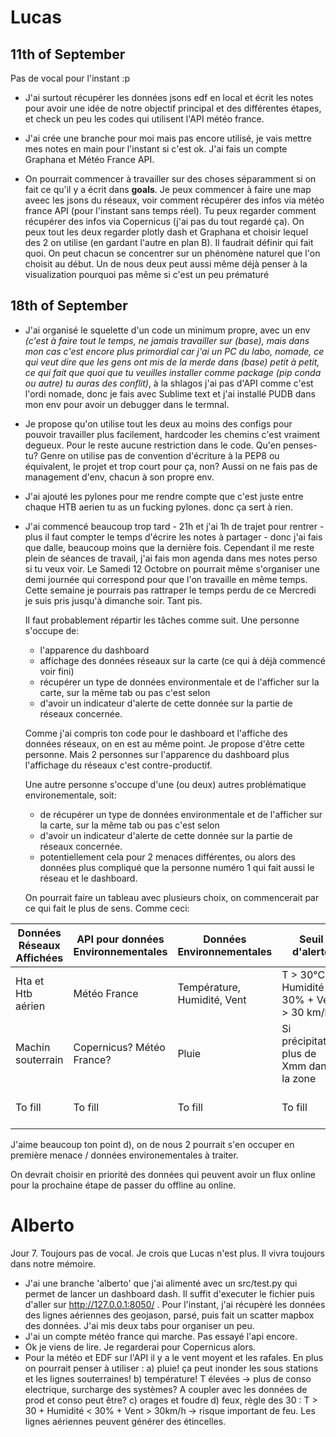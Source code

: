 # Lucas

## 11th of September

Pas de vocal pour l'instant :p

- J'ai surtout récupérer les données jsons edf en local et écrit les notes pour avoir une idée de notre objectif principal et des différentes étapes, et check un peu les codes qui utilisent l'API météo france.

- J'ai crée une branche pour moi mais pas encore utilisé, je vais mettre mes notes en main pour l'instant si c'est ok. J'ai fais un compte Graphana et Météo France API.

- On pourrait commencer à travailler sur des choses séparamment si on fait ce qu'il y a écrit dans **goals**.
   Je peux commencer à faire une map aveec les jsons du réseaux, voir comment récupérer des infos via météo france API (pour l'instant sans temps réel). Tu peux regarder comment récupérer des infos via Copernicus (j'ai pas du tout regardé ça). 
  On peux tout les deux regarder plotly dash et Graphana et choisir lequel des 2 on utilise (en gardant l'autre en plan B). 
  Il faudrait définir qui fait quoi. On peut chacun se concentrer sur un phénomène naturel que l'on choisit au début. Un de nous deux peut aussi même déjà penser à la visualization pourquoi pas même si c'est un peu prématuré 

## 18th of September
- J'ai organisé le squelette d'un code un minimum propre, avec un env _(c'est à faire tout le temps, ne jamais travailler sur (base), mais dans mon cas c'est encore plus primordial car j'ai un PC du labo, nomade, ce qui veut dire que les gens ont mis de la merde dans (base) petit à petit, ce qui fait que quoi que tu veuilles installer comme package (pip conda ou autre) tu auras des conflit)_, à la shlagos j'ai pas d'API comme c'est l'ordi nomade, donc je fais avec Sublime text et j'ai installé PUDB dans mon env pour avoir un debugger dans le termnal. 

- Je propose qu'on utilise tout les deux au moins des configs pour pouvoir travailler plus facilement, hardcoder les chemins c'est vraiment degueux. Pour le reste aucune restriction dans le code. Qu'en penses-tu? Genre on utilise pas de convention d'écriture à la PEP8 ou équivalent, le projet et trop court pour ça, non? Aussi on ne fais pas de management d'env, chacun à son propre env. 

- J'ai ajouté les pylones pour me rendre compte que c'est juste entre chaque HTB aerien tu as un fucking pylones. donc ça sert à rien.

- J'ai commencé beaucoup trop tard - 21h et j'ai 1h de trajet pour rentrer - plus il faut compter le temps d'écrire les notes à partager - donc j'ai fais que dalle, beaucoup moins  que la dernière fois. Cependant il me reste plein de séances de travail, j'ai fais mon agenda dans mes notes perso si tu veux voir. Le Samedi 12 Octobre on pourrait même s'organiser une demi journée qui correspond pour que l'on travaille en même temps. Cette semaine je pourrais pas rattraper le temps perdu de ce Mercredi je suis pris jusqu'à dimanche soir. Tant pis.

  Il  faut probablement répartir les tâches comme suit. Une personne s'occupe de:

  - l'apparence du dashboard 
  - affichage des données réseaux sur la carte (ce qui à déjà commencé voir fini)
  - récupérer un type de données environmentale et de l'afficher sur la carte, sur la même tab ou pas c'est selon
  -  d'avoir un indicateur d'alerte de cette donnée sur la partie de réseaux concernée.  

  Comme j'ai compris ton code pour le dashboard et l'affiche des données réseaux, on en est au même point. Je propose d'être cette personne. Mais 2 personnes sur l'apparence du dashboard plus l'affichage du réseaux c'est contre-productif. 

  Une autre personne s'occupe d'une (ou deux) autres problématique environementale, soit:

  - de récupérer un type de données environmentale et de l'afficher sur la carte, sur la même tab ou pas c'est selon
  - d'avoir un indicateur d'alerte de cette donnée sur la partie de réseaux concernée.
  - potentiellement cela pour 2 menaces différentes, ou alors des données plus compliqué que la personne numéro 1 qui fait aussi le réseau et le dashboard.

  On pourrait faire un tableau avec plusieurs choix, on commencerait par ce qui fait le plus de sens. Comme ceci:
  
  

| Données Réseaux Affichées | API pour données Environnementales | Données Environnementales       | Seuil d'alerte                                          | Autres         |
|---------------------------|-----------------------------------|---------------------------------|--------------------------------------------------------|----------------|
| Hta et Htb aérien          | Météo France                      | Température, Humidité, Vent      | T > 30°C + Humidité < 30% + Vent > 30 km/h              | ------------   |
| Machin souterrain          | Copernicus? Météo France?         | Pluie                           | Si précipitation plus de Xmm dans la zone               | ------------   |
| To fill         | To fill       | To fill                          | To fill   | ------------   |



  J'aime beaucoup ton point d), on de nous 2 pourrait s'en occuper en première menace / données environementales à traiter.

On devrait choisir en priorité des données qui peuvent avoir un flux online pour la prochaine étape de passer du  offline au online. 

# Alberto

Jour 7. Toujours pas de vocal. Je crois que Lucas n'est plus. Il vivra toujours dans notre mémoire.

- J'ai une branche 'alberto' que j'ai alimenté avec un src/test.py qui permet de lancer un dashboard dash. Il suffit d'executer le fichier puis d'aller sur http://127.0.0.1:8050/ . Pour l'instant, j'ai récupèré les données des lignes aériennes des geojason, parsé, puis fait un scatter mapbox des données. J'ai mis deux tabs pour organiser un peu.
- J'ai un compte météo france qui marche. Pas essayé l'api encore.
- Ok je viens de lire. Je regarderai pour Copernicus alors.
- Pour la météo et EDF sur l'API il y a le vent moyent et les rafales. En plus on pourrait penser à utiliser :
a) pluie! ça peut inonder les sous stations et les lignes souterraines!
b) température! T élevées -> plus de conso electrique, surcharge des systèmes? A coupler avec les données de prod et conso peut être?
c) orages et foudre
d) feux, règle des 30 : T > 30 + Humidité < 30% + Vent > 30km/h -> risque important de feu. Les lignes aériennes peuvent générer des étincelles.
